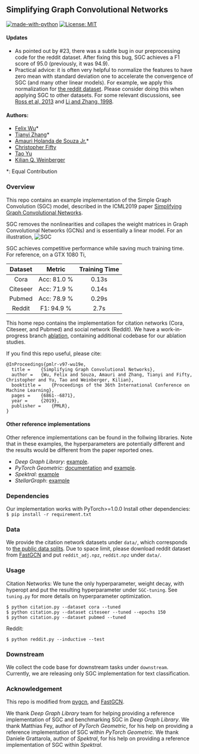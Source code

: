 ## Simplifying Graph Convolutional Networks

[![made-with-python](https://img.shields.io/badge/Made%20with-Python-red.svg)](#python)
[![License: MIT](https://img.shields.io/badge/License-MIT-yellow.svg)](https://opensource.org/licenses/MIT) 

#### Updates
* As pointed out by #23, there was a subtle bug in our preprocessing code for the reddit dataset. After fixing this bug, SGC achieves a F1 score of 95.0 (previously, it was 94.9).
* Practical advice: it is often very helpful to normalize the features to have zero mean with standard deviation one to accelerate the convergence of SGC (and many other linear models). For example, we apply this normalization for [the reddit dataset](./utils.py#L119). Please consider doing this when applying SGC to other datasets. For some relevant discussions, see [Ross et al, 2013](https://arxiv.org/pdf/1305.6646.pdf) and [Li and Zhang, 1998](https://www.jstor.org/stable/25051187?seq=1#metadata_info_tab_contents).

#### Authors: 
* [Felix Wu](https://scholar.google.com.tw/citations?user=sNL8SSoAAAAJ&hl=en)*
* [Tianyi Zhang](https://scholar.google.com/citations?user=OI0HSa0AAAAJ&hl=en)*
* [Amauri Holanda de Souza Jr.](https://scholar.google.com/citations?hl=en&user=lP0LBI4AAAAJ&view_op=list_works&sortby=pubdate)*
* [Christopher Fifty](https://scholar.google.com/citations?user=lg2M2RYAAAAJ&hl=en)
* [Tao Yu](http://jhc.sjtu.edu.cn/public/home/taoyu/)
* [Kilian Q. Weinberger](http://kilian.cs.cornell.edu/index.html)

*: Equal Contribution

### Overview
This repo contains an example implementation of the Simple Graph Convolution
(SGC) model, described in the ICML2019 paper [Simplifying Graph Convolutional Networks](https://arxiv.org/abs/1902.07153).

SGC removes the nonlinearities and collapes the weight matrices in Graph Convolutional Networks (GCNs) and is essentially a linear model. 
For an illustration, ![](./model.jpg "SGC")

SGC achieves competitive performance while saving much training time. For reference, on a GTX 1080 Ti,

Dataset | Metric | Training Time 
:------:|:------:|:-----------:|
Cora    | Acc: 81.0 %     | 0.13s
Citeseer| Acc: 71.9 %     | 0.14s
Pubmed  | Acc: 78.9 %     | 0.29s
Reddit  | F1:  94.9 %     | 2.7s

This home repo contains the implementation for citation networks (Cora, Citeseer, and Pubmed) and social network (Reddit).
We have a work-in-progress branch [ablation](https://github.com/Tiiiger/SGC/tree/ablation), containing additional codebase for our ablation studies.

If you find this repo useful, please cite: 
```
@InProceedings{pmlr-v97-wu19e,
  title = 	 {Simplifying Graph Convolutional Networks},
  author = 	 {Wu, Felix and Souza, Amauri and Zhang, Tianyi and Fifty, Christopher and Yu, Tao and Weinberger, Kilian},
  booktitle = 	 {Proceedings of the 36th International Conference on Machine Learning},
  pages = 	 {6861--6871},
  year = 	 {2019},
  publisher = 	 {PMLR},
}
```

#### Other reference implementations
Other reference implementations can be found in the follwing libraries. Note that in
these examples, the hyperparameters are potentially different and
the results would be different from the paper reported ones.

- *Deep Graph Library*: [example](https://github.com/dmlc/dgl/tree/master/examples/pytorch/sgc).
- *PyTorch Geometric*:
[documentation](https://pytorch-geometric.readthedocs.io/en/latest/modules/nn.html#torch_geometric.nn.conv.SGConv)
and [example](https://github.com/rusty1s/pytorch_geometric/blob/master/examples/sgc.py). 
- *Spektral*: [example](https://github.com/danielegrattarola/spektral/blob/master/examples/node_classification_simple_gc.py)
- *StellarGraph*: [example](https://github.com/stellargraph/stellargraph/blob/develop/demos/node-classification/sgc/sgc-node-classification-example.ipynb)

### Dependencies
Our implementation works with PyTorch>=1.0.0 Install other dependencies: `$ pip install -r requirement.txt`

### Data
We provide the citation network datasets under `data/`, which corresponds to [the public data splits](https://github.com/tkipf/gcn/tree/master/gcn/data).
Due to space limit, please download reddit dataset from [FastGCN](https://github.com/matenure/FastGCN/issues/9) and put `reddit_adj.npz`, `reddit.npz` under `data/`.

### Usage
Citation Networks: We tune the only hyperparameter, weight decay, with hyperopt and put the resulting hyperparameter under `SGC-tuning`. 
See `tuning.py` for more details on hyperparameter optimization.
```
$ python citation.py --dataset cora --tuned
$ python citation.py --dataset citeseer --tuned --epochs 150 
$ python citation.py --dataset pubmed --tuned
```

Reddit:
```
$ python reddit.py --inductive --test
```
### Downstream
We collect the code base for downstream tasks under `downstream`. Currently, we
are releasing only SGC implementation for text classification.

### Acknowledgement
This repo is modified from [pygcn](https://github.com/tkipf/pygcn), and [FastGCN](https://github.com/matenure/FastGCN).

We thank *Deep Graph Library* team for helping providing a reference implementation of SGC and benchmarking SGC in *Deep Graph Library*.
We thank Matthias Fey, author of *PyTorch Geometric*, for his help on providing a reference implementation of SGC within *PyTorch Geometric*.
We thank Daniele Grattarola, author of *Spektral*, for his help on providing a reference implementation of SGC within *Spektral*.
